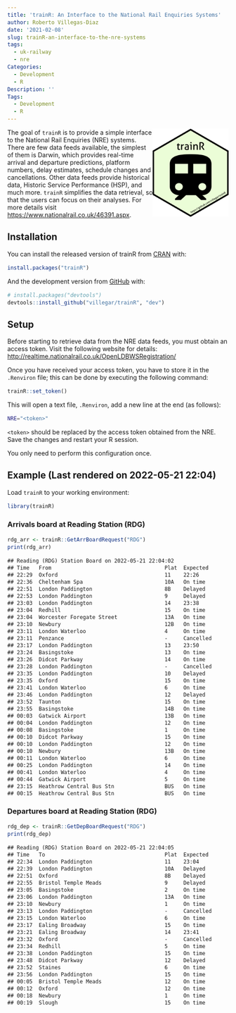 ```yaml
---
title: 'trainR: An Interface to the National Rail Enquiries Systems'
author: Roberto Villegas-Diaz
date: '2021-02-08'
slug: trainR-an-interface-to-the-nre-systems
tags:
  - uk-railway
  - nre
Categories:
  - Development
  - R
Description: ''
Tags:
  - Development
  - R
---
```


<img src="https://raw.githubusercontent.com/villegar/trainR/main/inst/images/logo.png" alt="logo" align="right" height=200px/>

The goal of `trainR` is to provide a simple interface to the 
National Rail Enquiries (NRE) systems. There are few data feeds 
available, the simplest of them is Darwin, which provides real-time 
arrival and departure predictions, platform numbers, delay estimates, 
schedule changes and cancellations. Other data feeds provide historical 
data, Historic Service Performance (HSP), and much more. `trainR` 
simplifies the data retrieval, so that the users can focus on their 
analyses. For more details visit 
https://www.nationalrail.co.uk/46391.aspx.

## Installation

You can install the released version of trainR from [CRAN](https://CRAN.R-project.org) with:

``` r
install.packages("trainR")
```

And the development version from [GitHub](https://github.com/) with:

``` r
# install.packages("devtools")
devtools::install_github("villegar/trainR", "dev")
```

## Setup
Before starting to retrieve data from the NRE data feeds, you must obtain an access token. 
Visit the following website for details: http://realtime.nationalrail.co.uk/OpenLDBWSRegistration/

Once you have received your access token, you have to store it in the `.Renviron` file; this can be 
done by executing the following command:


```r
trainR::set_token()
```

This will open a text file, `.Renviron`, add a new line at the end (as follows):

```bash
NRE="<token>"
```

`<token>` should be replaced by the access token obtained from the NRE. Save the changes and restart 
your R session.

You only need to perform this configuration once.

## Example (Last rendered on 2022-05-21 22:04)

Load `trainR` to your working environment:

```r
library(trainR)
```

### Arrivals board at Reading Station (RDG)


```r
rdg_arr <- trainR::GetArrBoardRequest("RDG")
print(rdg_arr)
```

```
## Reading (RDG) Station Board on 2022-05-21 22:04:02
## Time   From                                    Plat  Expected
## 22:29  Oxford                                  11    22:26
## 22:36  Cheltenham Spa                          10A   On time
## 22:51  London Paddington                       8B    Delayed
## 22:53  London Paddington                       9     Delayed
## 23:03  London Paddington                       14    23:38
## 23:04  Redhill                                 15    On time
## 23:04  Worcester Foregate Street               13A   On time
## 23:10  Newbury                                 12B   On time
## 23:11  London Waterloo                         4     On time
## 23:11  Penzance                                -     Cancelled
## 23:17  London Paddington                       13    23:50
## 23:24  Basingstoke                             13    On time
## 23:26  Didcot Parkway                          14    On time
## 23:28  London Paddington                       -     Cancelled
## 23:35  London Paddington                       10    Delayed
## 23:35  Oxford                                  15    On time
## 23:41  London Waterloo                         6     On time
## 23:46  London Paddington                       12    Delayed
## 23:52  Taunton                                 15    On time
## 23:55  Basingstoke                             14B   On time
## 00:03  Gatwick Airport                         13B   On time
## 00:04  London Paddington                       12    On time
## 00:08  Basingstoke                             1     On time
## 00:10  Didcot Parkway                          15    On time
## 00:10  London Paddington                       12    On time
## 00:10  Newbury                                 13B   On time
## 00:11  London Waterloo                         6     On time
## 00:25  London Paddington                       14    On time
## 00:41  London Waterloo                         4     On time
## 00:44  Gatwick Airport                         5     On time
## 23:15  Heathrow Central Bus Stn                BUS   On time
## 00:15  Heathrow Central Bus Stn                BUS   On time
```

### Departures board at Reading Station (RDG)


```r
rdg_dep <- trainR::GetDepBoardRequest("RDG")
print(rdg_dep)
```

```
## Reading (RDG) Station Board on 2022-05-21 22:04:05
## Time   To                                      Plat  Expected
## 22:34  London Paddington                       11    23:04
## 22:39  London Paddington                       10A   Delayed
## 22:51  Oxford                                  8B    Delayed
## 22:55  Bristol Temple Meads                    9     Delayed
## 23:05  Basingstoke                             2     On time
## 23:06  London Paddington                       13A   On time
## 23:10  Newbury                                 1     On time
## 23:13  London Paddington                       -     Cancelled
## 23:15  London Waterloo                         6     On time
## 23:17  Ealing Broadway                         15    On time
## 23:21  Ealing Broadway                         14    23:41
## 23:32  Oxford                                  -     Cancelled
## 23:34  Redhill                                 5     On time
## 23:38  London Paddington                       15    On time
## 23:48  Didcot Parkway                          12    Delayed
## 23:52  Staines                                 6     On time
## 23:56  London Paddington                       15    On time
## 00:05  Bristol Temple Meads                    12    On time
## 00:12  Oxford                                  12    On time
## 00:18  Newbury                                 1     On time
## 00:19  Slough                                  15    On time
```

